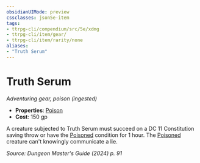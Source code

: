 ```yaml
---
obsidianUIMode: preview
cssclasses: json5e-item
tags:
- ttrpg-cli/compendium/src/5e/xdmg
- ttrpg-cli/item/gear/
- ttrpg-cli/item/rarity/none
aliases: 
- "Truth Serum"
---
```

# Truth Serum
*Adventuring gear, poison (ingested)*  


- **Properties**: [Poison](3-Compendium/rules/item-properties.md#Poison)
- **Cost**: 150 gp

A creature subjected to Truth Serum must succeed on a DC 11 Constitution saving throw or have the [Poisoned](3-Compendium/rules/conditions.md#Poisoned) condition for 1 hour. The [Poisoned](3-Compendium/rules/conditions.md#Poisoned) creature can't knowingly communicate a lie.

*Source: Dungeon Master's Guide (2024) p. 91*